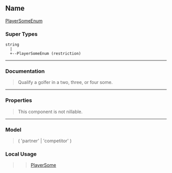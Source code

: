 ## Name ##

[PlayerSomeEnum](SPlayerSomeEnum.md)
### Super Types ###
```
string
  |
  +--PlayerSomeEnum (restriction)
```


---


### Documentation ###


> Qualify a golfer in a two, three, or four some.


---



### Properties ###

> This component is not nillable.

---


### Model ###

> ( 'partner' | 'competitor' )
### Local Usage ###
> > [PlayerSome](CPlayerSome.md)